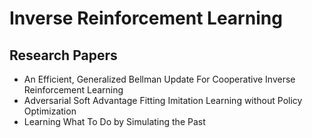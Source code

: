 # Inverse Reinforcement Learning

## Research Papers

- An Efficient, Generalized Bellman Update For Cooperative Inverse Reinforcement Learning
- Adversarial Soft Advantage Fitting Imitation Learning without Policy Optimization
- Learning What To Do by Simulating the Past
